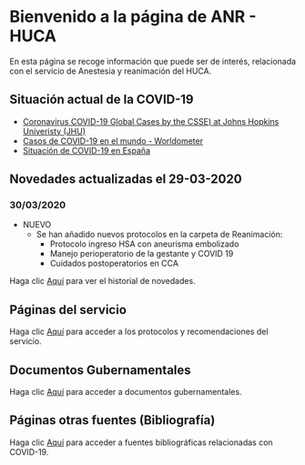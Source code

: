 # Bienvenido a la página de ANR - HUCA

En esta página se recoge información que puede ser de interés, relacionada con el servicio de Anestesia y reanimación del HUCA.

## Situación actual de la COVID-19
* [Coronavirus COVID-19 Global Cases by the CSSE) at Johns Hopkins Univeristy (JHU)](https://www.arcgis.com/apps/opsdashboard/index.html#/bda7594740fd40299423467b48e9ecf6)
* [Casos de COVID-19 en el mundo - Worldometer](https://www.worldometers.info/coronavirus/#countries)
* [Situación de COVID-19 en España](https://covid19.isciii.es/)

## Novedades actualizadas el 29-03-2020

### 30/03/2020
* NUEVO
   * Se han añadido nuevos protocolos en la carpeta de Reanimación:
     * Protocolo ingreso HSA con aneurisma embolizado
     * Manejo perioperatorio de la gestante y COVID 19
     * Cuidados postoperatorios en CCA

Haga clic [Aquí](novedades.md) para ver el historial de novedades.

## Páginas del servicio

Haga clic [Aquí](paginas_servicio.md) para acceder a los protocolos y recomendaciones del servicio.

## Documentos Gubernamentales

Haga clic [Aquí](documentos_gubernamentales.md) para acceder a documentos gubernamentales.

## Páginas otras fuentes (Bibliografía)

Haga clic [Aquí](otras_fuentes.md) para acceder a fuentes bibliográficas relacionadas con COVID-19.
